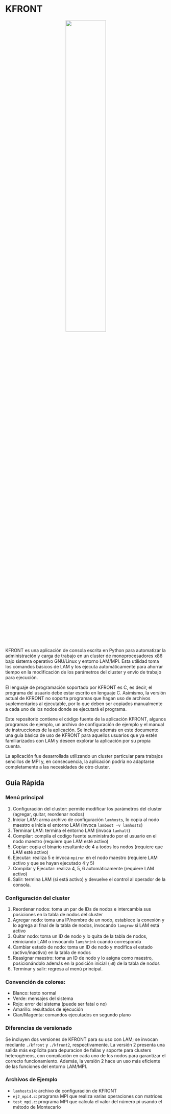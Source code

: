 # KFRONT

<p align="center"><img src="https://github.com/user-attachments/assets/f5fc9dc4-fb8f-47d8-84c8-dca074639826" width="50%" height="50%"/></p>

KFRONT es una aplicación de consola escrita en Python para automatizar la administración y carga de trabajo en un cluster de monoprocesadores x86 bajo sistema operativo GNU/Linux y entorno LAM/MPI. Esta utilidad toma los comandos básicos de LAM y los ejecuta automáticamente para ahorrar tiempo en la modificación de los parámetros del cluster y envío de trabajo para ejecución.

El lenguaje de programación soportado por KFRONT es C, es decir, el programa del usuario debe estar escrito en lenguaje C. Asimismo, la versión actual de KFRONT no soporta programas que hagan uso de archivos suplementarios al ejecutable, por lo que deben ser copiados manualmente a cada uno de los nodos donde se ejecutará el programa.

Este repositorio contiene el código fuente de la aplicación KFRONT, algunos programas de ejemplo, un archivo de configuración de ejemplo y el manual de instrucciones de la aplicación. Se incluye además en este documento una guía básica de uso de KFRONT para aquellos usuarios que ya estén familiarizados con LAM y deseen explorar la aplicación por su propia cuenta.

La aplicación fue desarrollada utilizando un cluster particular para trabajos sencillos de MPI y, en consecuencia, la aplicación podría no adaptarse completamente a las necesidades de otro cluster.

## Guía Rápida
### Menú principal
1. Configuración del cluster: permite modificar los parámetros del cluster (agregar, quitar, reordenar nodos)
2. Iniciar LAM: arma archivo de configuración ```lamhosts```, lo copia al nodo maestro e inicia el entorno LAM (invoca ```lamboot -v lamhosts```)
3. Terminar LAM: termina el entorno LAM (invoca ```lamhalt```)
4. Compilar: compila el codigo fuente suministrado por el usuario en el nodo maestro (requiere que LAM esté activo)
5. Copiar: copia el binario resultante de 4 a todos los nodos (requiere que LAM esté activo)
6. Ejecutar: realiza 5 e invoca ```mpirun``` en el nodo maestro (requiere LAM activo y que se hayan ejecutado 4 y 5)
7. Compilar y Ejecutar: realiza 4, 5, 6 automáticamente (requiere LAM activo)
8. Salir: termina LAM (si está activo) y devuelve el control al operador de la consola.

### Configuración del cluster
1. Reordenar nodos: toma un par de IDs de nodos e intercambia sus posiciones en la tabla de nodos del cluster
2. Agregar nodo: toma una IP/nombre de un nodo, establece la conexión y lo agrega al final de la tabla de nodos, invocando ```lamgrow``` si LAM está activo
3. Quitar nodo: toma un ID de nodo y lo quita de la tabla de nodos, reiniciando LAM o invocando ```lamshrink``` cuando corresponda
4. Cambiar estado de nodo: toma un ID de nodo y modifica el estado (activo/inactivo) en la tabla de nodos
5. Reasignar maestro: toma un ID de nodo y lo asigna como maestro, posicionándolo además en la posición inicial (```n0```) de la tabla de nodos
6. Terminar y salir: regresa al menú principal.

### Convención de colores:
- Blanco: texto normal
- Verde: mensajes del sistema
- Rojo: error del sistema (puede ser fatal o no)
- Amarillo: resultados de ejecución
- Cian/Magenta: comandos ejecutados en segundo plano

### Diferencias de versionado
Se incluyen dos versiones de KFRONT para su uso con LAM; se invocan mediante `./kfront` y `./kfront2`, respectivamente. La versión 2 presenta una salida más explícita para depuracíon de fallas y soporte para clusters heterogéneos, con compilación en cada uno de los nodos para garantizar el correcto funcionamiento. Además, la versión 2 hace un uso más eficiente de las funciones del entorno LAM/MPI.

### Archivos de Ejemplo
- ```lamhosts14```: archivo de configuración de KFRONT
- ```ej2_mpi4.c```: programa MPI que realiza varias operaciones con matrices
- ```test_mpi.c```: programa MPI que calcula el valor del número pi usando el método de Montecarlo
